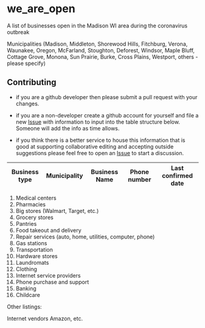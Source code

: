 # we_are_open
A list of businesses open in the Madison WI area during the coronavirus outbreak

Municipalities (Madison, Middleton, Shorewood Hills, Fitchburg, Verona, Waunakee,
                Oregon, McFarland, Stoughton, Deforest, Windsor, Maple Bluff,
                Cottage Grove, Monona, Sun Prairie, Burke, Cross Plains, Westport,
                others - please specify)

## Contributing

  - if you are a github developer then please submit a pull request with your changes.

  - if you are a non-developer create a github account for yourself and file a new
    [Issue](https://github.com/bdezonia/we_are_open/issues/new)
    with information to input into the table structure below. Someone will add the
    info as time allows. 

  - if you think there is a better service to house this information that is good at
    supporting collaborative editing and accepting outside suggestions please feel
    free to open an [Issue](https://github.com/bdezonia/we_are_open/issues/new) to
    start a discussion.

| Business type | Municipality | Business Name | Phone number | Last confirmed date |
|---------------|--------------|---------------|--------------|---------------------|

1. Medical centers
2. Pharmacies
3. Big stores (Walmart, Target, etc.)
4. Grocery stores
5. Pantries
6. Food takeout and delivery
7. Repair services (auto, home, utilities, computer, phone)
8. Gas stations
9. Transportation
10. Hardware stores
11. Laundromats
12. Clothing
13. Internet service providers
14. Phone purchase and support
15. Banking
16. Childcare

<please suggest other categories: many needed>

Other listings:

Internet vendors
  Amazon, etc.
